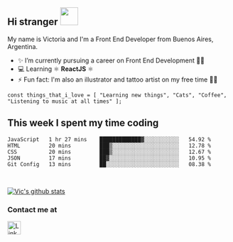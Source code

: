 ## Hi stranger  <img src="https://image.flaticon.com/icons/svg/620/620768.svg" width="40px">

My name is Victoria and I'm a Front End Developer from Buenos Aires, Argentina.
- ✨ I’m currently pursuing a career on Front End Development 👩‍💻
- 💻 Learning ⚛️ <b>ReactJS</b> ⚛️
- ⚡ Fun fact: I'm also an illustrator and tattoo artist on my free time 💉🐍

``const things_that_i_love = [
"Learning new things",
"Cats",
"Coffee",
"Listening to music at all times"
];``


## This week I spent my time coding

<!--START_SECTION:waka-->
```text
JavaScript   1 hr 27 mins    █████████████▓░░░░░░░░░░░   54.92 % 
HTML         20 mins         ███▒░░░░░░░░░░░░░░░░░░░░░   12.78 % 
CSS          20 mins         ███▒░░░░░░░░░░░░░░░░░░░░░   12.67 % 
JSON         17 mins         ██▓░░░░░░░░░░░░░░░░░░░░░░   10.95 % 
Git Config   13 mins         ██░░░░░░░░░░░░░░░░░░░░░░░   08.38 % 
```
<!--END_SECTION:waka-->

<br>

[![Vic's github stats](https://github-readme-stats.vercel.app/api?username=victoriasuarez97&hide=issues,contribs&show_icons=true&theme=cobalt)](https://github.com/anuraghazra/github-readme-stats)

### Contact me at <br>
<a href="https://www.linkedin.com/in/victoria-suarez1997/"><img src="https://image.flaticon.com/icons/svg/174/174857.svg" width="30px" alt="Linkedin log"/></a>
